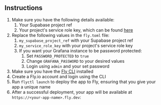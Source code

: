 ## Instructions

1. Make sure you have the following details available:
   1. Your Supabase project ref
   2. Your project's service role key, which can be found [here](https://app.supabase.com/project/sngruicxdhrqfujqijal/settings/api)
2. Replace the following values in the `fly.toml` file:
   1. `my_supabase_project_ref` with your Supabase project ref
   2. `my_service_role_key` with your project's service role key
   3. If you want your Grafana instance to be password protected:
      1. Set `PASSWORD_PROTECTED` to `true`
      2. Change `GRAFANA_PASSWORD` to your desired values
      3. Login using `admin` and your set password
3. Make sure you have the [Fly CLI](https://fly.io/docs/getting-started/installing-flyctl/) installed
4. Create a Fly.io account and login using the CLI
5. Run `flyctl launch` to deploy the app to Fly, ensuring that you give your app a unique name
6. After a successful deployment, your app will be available at `https://<your-app-name>.fly.dev`:

